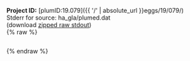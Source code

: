 **Project ID:** [plumID:19.079]({{ '/' | absolute_url }}eggs/19/079/)  
Stderr for source:  ha_gla/plumed.dat   
(download [zipped raw stdout](plumed.dat.plumed.stdout.txt.zip))  
{% raw %}
<pre>
</pre>
{% endraw %}
